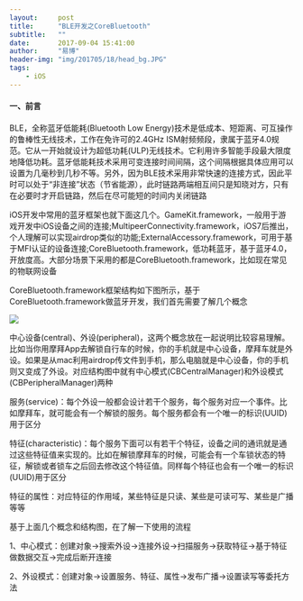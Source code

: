 ```yaml
---
layout:     post
title:      "BLE开发之CoreBluetooth"
subtitle:   ""
date:       2017-09-04 15:41:00
author:     "易博"
header-img: "img/201705/18/head_bg.JPG"
tags:
    - iOS
---
```


####  一、前言

BLE，全称蓝牙低能耗(Bluetooth Low Energy)技术是低成本、短距离、可互操作的鲁棒性无线技术，工作在免许可的2.4GHz ISM射频频段，隶属于蓝牙4.0规范。它从一开始就设计为超低功耗(ULP)无线技术。它利用许多智能手段最大限度地降低功耗。蓝牙低能耗技术采用可变连接时间间隔，这个间隔根据具体应用可以设置为几毫秒到几秒不等。另外，因为BLE技术采用非常快速的连接方式，因此平时可以处于“非连接”状态（节省能源），此时链路两端相互间只是知晓对方，只有在必要时才开启链路，然后在尽可能短的时间内关闭链路

iOS开发中常用的蓝牙框架也就下面这几个。GameKit.framework，一般用于游戏开发中iOS设备之间的连接;MultipeerConnectivity.framework，iOS7后推出，个人理解可以实现airdrop类似的功能;ExternalAccessory.framework，可用于基于MFI认证的设备连接;CoreBluetooth.framework，低功耗蓝牙，基于蓝牙4.0，开放度高。大部分场景下采用的都是CoreBluetooth.framework，比如现在常见的物联网设备

CoreBluetooth.framework框架结构如下图所示，基于CoreBluetooth.framework做蓝牙开发，我们首先需要了解几个概念

![](http://www.xttxqjfg.cn/img/201709/04/01001.png)

中心设备(central)、外设(peripheral)，这两个概念放在一起说明比较容易理解。比如当你用摩拜App去解锁自行车的时候，你的手机就是中心设备，摩拜车就是外设。如果是从mac利用airdrop传文件到手机，那么电脑就是中心设备，你的手机则又变成了外设。对应结构图中就有中心模式(CBCentralManager)和外设模式(CBPeripheralManager)两种

服务(service)：每个外设一般都会设计若干个服务，每个服务对应一个事件。比如摩拜车，就可能会有一个解锁的服务。每个服务都会有一个唯一的标识(UUID)用于区分

特征(characteristic)：每个服务下面可以有若干个特征，设备之间的通讯就是通过这些特征值来实现的。比如在解锁摩拜车的时候，可能会有一个车锁状态的特征，解锁或者锁车之后回去修改这个特征值。同样每个特征也会有一个唯一的标识(UUID)用于区分

特征的属性：对应特征的作用域，某些特征是只读、某些是可读可写、某些是广播等等

基于上面几个概念和结构图，在了解一下使用的流程

1、中心模式：创建对象->搜索外设->连接外设->扫描服务->获取特征->基于特征做数据交互->完成后断开连接

2、外设模式：创建对象->设置服务、特征、属性->发布广播->设置读写等委托方法
